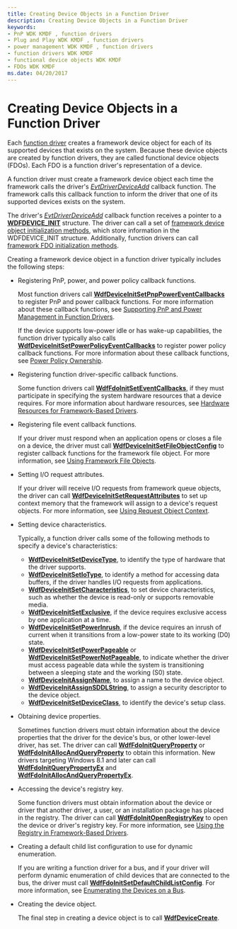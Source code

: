 ```yaml
---
title: Creating Device Objects in a Function Driver
description: Creating Device Objects in a Function Driver
keywords:
- PnP WDK KMDF , function drivers
- Plug and Play WDK KMDF , function drivers
- power management WDK KMDF , function drivers
- function drivers WDK KMDF
- functional device objects WDK KMDF
- FDOs WDK KMDF
ms.date: 04/20/2017
---
```


# Creating Device Objects in a Function Driver


Each [function driver](../kernel/function-drivers.md) creates a framework device object for each of its supported devices that exists on the system. Because these device objects are created by function drivers, they are called functional device objects (FDOs). Each FDO is a function driver's representation of a device.

A function driver must create a framework device object each time the framework calls the driver's [*EvtDriverDeviceAdd*](/windows-hardware/drivers/ddi/wdfdriver/nc-wdfdriver-evt_wdf_driver_device_add) callback function. The framework calls this callback function to inform the driver that one of its supported devices exists on the system.

The driver's [*EvtDriverDeviceAdd*](/windows-hardware/drivers/ddi/wdfdriver/nc-wdfdriver-evt_wdf_driver_device_add) callback function receives a pointer to a [**WDFDEVICE\_INIT**](./wdfdevice_init.md) structure. The driver can call a set of [framework device object initialization methods](/windows-hardware/drivers/ddi/wdfdevice/#device-init-methods), which store information in the WDFDEVICE\_INIT structure. Additionally, function drivers can call [framework FDO initialization methods](/windows-hardware/drivers/ddi/wdfdevice/#fdo-init-methods).

Creating a framework device object in a function driver typically includes the following steps:

-   Registering PnP, power, and power policy callback functions.

    Most function drivers call [**WdfDeviceInitSetPnpPowerEventCallbacks**](/windows-hardware/drivers/ddi/wdfdevice/nf-wdfdevice-wdfdeviceinitsetpnppowereventcallbacks) to register PnP and power callback functions. For more information about these callback functions, see [Supporting PnP and Power Management in Function Drivers](supporting-pnp-and-power-management-in-function-drivers.md).

    If the device supports low-power idle or has wake-up capabilities, the function driver typically also calls [**WdfDeviceInitSetPowerPolicyEventCallbacks**](/windows-hardware/drivers/ddi/wdfdevice/nf-wdfdevice-wdfdeviceinitsetpowerpolicyeventcallbacks) to register power policy callback functions. For more information about these callback functions, see [Power Policy Ownership](power-policy-ownership.md).

-   Registering function driver-specific callback functions.

    Some function drivers call [**WdfFdoInitSetEventCallbacks**](/windows-hardware/drivers/ddi/wdffdo/nf-wdffdo-wdffdoinitseteventcallbacks), if they must participate in specifying the system hardware resources that a device requires. For more information about hardware resources, see [Hardware Resources for Framework-Based Drivers](./introduction-to-hardware-resources.md).

-   Registering file event callback functions.

    If your driver must respond when an application opens or closes a file on a device, the driver must call [**WdfDeviceInitSetFileObjectConfig**](/windows-hardware/drivers/ddi/wdfdevice/nf-wdfdevice-wdfdeviceinitsetfileobjectconfig) to register callback functions for the framework file object. For more information, see [Using Framework File Objects](framework-file-objects.md).

-   Setting I/O request attributes.

    If your driver will receive I/O requests from framework queue objects, the driver can call [**WdfDeviceInitSetRequestAttributes**](/windows-hardware/drivers/ddi/wdfdevice/nf-wdfdevice-wdfdeviceinitsetrequestattributes) to set up context memory that the framework will assign to a device's request objects. For more information, see [Using Request Object Context](using-request-object-context.md).

-   Setting device characteristics.

    Typically, a function driver calls some of the following methods to specify a device's characteristics:

    -   [**WdfDeviceInitSetDeviceType**](/windows-hardware/drivers/ddi/wdfdevice/nf-wdfdevice-wdfdeviceinitsetdevicetype), to identify the type of hardware that the driver supports.
    -   [**WdfDeviceInitSetIoType**](/windows-hardware/drivers/ddi/wdfdevice/nf-wdfdevice-wdfdeviceinitsetiotype), to identify a method for accessing data buffers, if the driver handles I/O requests from applications.
    -   [**WdfDeviceInitSetCharacteristics**](/windows-hardware/drivers/ddi/wdfdevice/nf-wdfdevice-wdfdeviceinitsetcharacteristics), to set device characteristics, such as whether the device is read-only or supports removable media.
    -   [**WdfDeviceInitSetExclusive**](/windows-hardware/drivers/ddi/wdfdevice/nf-wdfdevice-wdfdeviceinitsetexclusive), if the device requires exclusive access by one application at a time.
    -   [**WdfDeviceInitSetPowerInrush**](/windows-hardware/drivers/ddi/wdfdevice/nf-wdfdevice-wdfdeviceinitsetpowerinrush), if the device requires an inrush of current when it transitions from a low-power state to its working (D0) state.
    -   [**WdfDeviceInitSetPowerPageable**](/windows-hardware/drivers/ddi/wdfdevice/nf-wdfdevice-wdfdeviceinitsetpowerpageable) or [**WdfDeviceInitSetPowerNotPageable**](/windows-hardware/drivers/ddi/wdfdevice/nf-wdfdevice-wdfdeviceinitsetpowernotpageable), to indicate whether the driver must access pageable data while the system is transitioning between a sleeping state and the working (S0) state.
    -   [**WdfDeviceInitAssignName**](/windows-hardware/drivers/ddi/wdfdevice/nf-wdfdevice-wdfdeviceinitassignname), to assign a name to the device object.
    -   [**WdfDeviceInitAssignSDDLString**](/windows-hardware/drivers/ddi/wdfdevice/nf-wdfdevice-wdfdeviceinitassignsddlstring), to assign a security descriptor to the device object.
    -   [**WdfDeviceInitSetDeviceClass**](/windows-hardware/drivers/ddi/wdfdevice/nf-wdfdevice-wdfdeviceinitsetdeviceclass), to identify the device's setup class.
-   Obtaining device properties.

    Sometimes function drivers must obtain information about the device properties that the driver for the device's bus, or other lower-level driver, has set. The driver can call [**WdfFdoInitQueryProperty**](/windows-hardware/drivers/ddi/wdffdo/nf-wdffdo-wdffdoinitqueryproperty) or [**WdfFdoInitAllocAndQueryProperty**](/windows-hardware/drivers/ddi/wdffdo/nf-wdffdo-wdffdoinitallocandqueryproperty) to obtain this information. New drivers targeting Windows 8.1 and later can call [**WdfFdoInitQueryPropertyEx**](/windows-hardware/drivers/ddi/wdffdo/nf-wdffdo-wdffdoinitquerypropertyex) and [**WdfFdoInitAllocAndQueryPropertyEx**](/windows-hardware/drivers/ddi/wdffdo/nf-wdffdo-wdffdoinitallocandquerypropertyex).

-   Accessing the device's registry key.

    Some function drivers must obtain information about the device or driver that another driver, a user, or an installation package has placed in the registry. The driver can call [**WdfFdoInitOpenRegistryKey**](/windows-hardware/drivers/ddi/wdffdo/nf-wdffdo-wdffdoinitopenregistrykey) to open the device or driver's registry key. For more information, see [Using the Registry in Framework-Based Drivers](./introduction-to-registry-keys-for-drivers.md).

-   Creating a default child list configuration to use for dynamic enumeration.

    If you are writing a function driver for a bus, and if your driver will perform dynamic enumeration of child devices that are connected to the bus, the driver must call [**WdfFdoInitSetDefaultChildListConfig**](/windows-hardware/drivers/ddi/wdffdo/nf-wdffdo-wdffdoinitsetdefaultchildlistconfig). For more information, see [Enumerating the Devices on a Bus](enumerating-the-devices-on-a-bus.md).

-   Creating the device object.

    The final step in creating a device object is to call [**WdfDeviceCreate**](/windows-hardware/drivers/ddi/wdfdevice/nf-wdfdevice-wdfdevicecreate).
